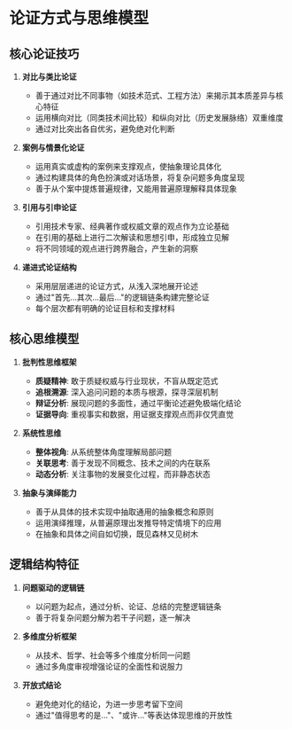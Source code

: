 # 论证方式与思维模型

## 核心论证技巧

1.  **对比与类比论证**

    - 善于通过对比不同事物（如技术范式、工程方法）来揭示其本质差异与核心特征
    - 运用横向对比（同类技术间比较）和纵向对比（历史发展脉络）双重维度
    - 通过对比突出各自优劣，避免绝对化判断

2.  **案例与情景化论证**

    - 运用真实或虚构的案例来支撑观点，使抽象理论具体化
    - 通过构建具体的角色扮演或对话场景，将复杂问题多角度呈现
    - 善于从个案中提炼普遍规律，又能用普遍原理解释具体现象

3.  **引用与引申论证**

    - 引用技术专家、经典著作或权威文章的观点作为立论基础
    - 在引用的基础上进行二次解读和思想引申，形成独立见解
    - 将不同领域的观点进行跨界融合，产生新的洞察

4.  **递进式论证结构**

    - 采用层层递进的论证方式，从浅入深地展开论述
    - 通过"首先...其次...最后..."的逻辑链条构建完整论证
    - 每个层次都有明确的论证目标和支撑材料

## 核心思维模型

1.  **批判性思维框架**

    - **质疑精神**: 敢于质疑权威与行业现状，不盲从既定范式
    - **追根溯源**: 深入追问问题的本质与根源，探寻深层机制
    - **辩证分析**: 展现问题的多面性，通过平衡论述避免极端化结论
    - **证据导向**: 重视事实和数据，用证据支撑观点而非仅凭直觉

2.  **系统性思维**

    - **整体视角**: 从系统整体角度理解局部问题
    - **关联思考**: 善于发现不同概念、技术之间的内在联系
    - **动态分析**: 关注事物的发展变化过程，而非静态状态

3.  **抽象与演绎能力**

    - 善于从具体的技术实现中抽取通用的抽象概念和原则
    - 运用演绎推理，从普遍原理出发推导特定情境下的应用
    - 在抽象和具体之间自如切换，既见森林又见树木

## 逻辑结构特征

1.  **问题驱动的逻辑链**

    - 以问题为起点，通过分析、论证、总结的完整逻辑链条
    - 善于将复杂问题分解为若干子问题，逐一解决

2.  **多维度分析框架**

    - 从技术、哲学、社会等多个维度分析同一问题
    - 通过多角度审视增强论证的全面性和说服力

3.  **开放式结论**

    - 避免绝对化的结论，为进一步思考留下空间
    - 通过"值得思考的是..."、"或许..."等表达体现思维的开放性
